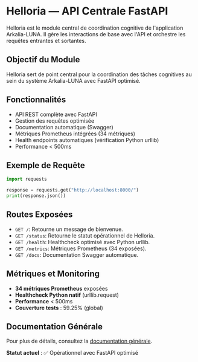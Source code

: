# Helloria — API Centrale FastAPI

Helloria est le module central de coordination cognitive de l'application Arkalia-LUNA. Il gère les interactions de base avec l'API et orchestre les requêtes entrantes et sortantes.

## Objectif du Module
Helloria sert de point central pour la coordination des tâches cognitives au sein du système Arkalia-LUNA avec FastAPI optimisé.

## Fonctionnalités
- API REST complète avec FastAPI
- Gestion des requêtes optimisée
- Documentation automatique (Swagger)
- Métriques Prometheus intégrées (34 métriques)
- Health endpoints automatiques (vérification Python urllib)
- Performance < 500ms

## Exemple de Requête
```python
import requests

response = requests.get("http://localhost:8000/")
print(response.json())
```

## Routes Exposées
- `GET /`: Retourne un message de bienvenue.
- `GET /status`: Retourne le statut opérationnel de Helloria.
- `GET /health`: Healthcheck optimisé avec Python urllib.
- `GET /metrics`: Métriques Prometheus (34 exposées).
- `GET /docs`: Documentation Swagger automatique.

## Métriques et Monitoring
- **34 métriques Prometheus** exposées
- **Healthcheck Python natif** (urllib.request)
- **Performance** < 500ms
- **Couverture tests** : 59.25% (global)

## Documentation Générale
Pour plus de détails, consultez la [documentation générale](https://athalia-siwek.github.io/arkalia-luna-pro/).

**Statut actuel** : ✅ Opérationnel avec FastAPI optimisé
